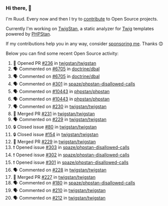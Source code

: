 ### Hi there, 👋

I'm Ruud. Every now and then I try to [contribute](https://github.com/pulls?q=+is%3Apr+author%3Aruudk+archived%3Afalse+is%3Apublic+) to Open Source projects.

Currently I'm working on [TwigStan](https://github.com/twigstan), a static analyzer for [Twig](https://twig.symfony.com/) templates powered by [PHPStan](https://phpstan.org/).

If my contributions help you in any way, consider [sponsoring me](https://github.com/sponsors/ruudk). Thanks 😊

Below you can find some recent Open Source activity:

<!--START_SECTION:activity-->
1. 💪 Opened PR [#236](https://github.com/twigstan/twigstan/pull/236) in [twigstan/twigstan](https://github.com/twigstan/twigstan)
2. 🗣 Commented on [#6705](https://github.com/doctrine/dbal/pull/6705#issuecomment-2650111428) in [doctrine/dbal](https://github.com/doctrine/dbal)
3. 🗣 Commented on [#6705](https://github.com/doctrine/dbal/pull/6705#issuecomment-2650042879) in [doctrine/dbal](https://github.com/doctrine/dbal)
4. 🗣 Commented on [#301](https://github.com/spaze/phpstan-disallowed-calls/issues/301#issuecomment-2648317777) in [spaze/phpstan-disallowed-calls](https://github.com/spaze/phpstan-disallowed-calls)
5. 🗣 Commented on [#10443](https://github.com/phpstan/phpstan/issues/10443#issuecomment-2647928135) in [phpstan/phpstan](https://github.com/phpstan/phpstan)
6. 🗣 Commented on [#10443](https://github.com/phpstan/phpstan/issues/10443#issuecomment-2647901717) in [phpstan/phpstan](https://github.com/phpstan/phpstan)
7. 🗣 Commented on [#230](https://github.com/twigstan/twigstan/issues/230#issuecomment-2647489871) in [twigstan/twigstan](https://github.com/twigstan/twigstan)
8. 🎉 Merged PR [#231](https://github.com/twigstan/twigstan/pull/231) in [twigstan/twigstan](https://github.com/twigstan/twigstan)
9. 🗣 Commented on [#229](https://github.com/twigstan/twigstan/pull/229#issuecomment-2647478403) in [twigstan/twigstan](https://github.com/twigstan/twigstan)
10. 🔒 Closed issue [#80](https://github.com/twigstan/twigstan/issues/80) in [twigstan/twigstan](https://github.com/twigstan/twigstan)
11. 🔒 Closed issue [#154](https://github.com/twigstan/twigstan/issues/154) in [twigstan/twigstan](https://github.com/twigstan/twigstan)
12. 🎉 Merged PR [#229](https://github.com/twigstan/twigstan/pull/229) in [twigstan/twigstan](https://github.com/twigstan/twigstan)
13. ❗ Opened issue [#303](https://github.com/spaze/phpstan-disallowed-calls/issues/303) in [spaze/phpstan-disallowed-calls](https://github.com/spaze/phpstan-disallowed-calls)
14. ❗ Opened issue [#302](https://github.com/spaze/phpstan-disallowed-calls/issues/302) in [spaze/phpstan-disallowed-calls](https://github.com/spaze/phpstan-disallowed-calls)
15. ❗ Opened issue [#301](https://github.com/spaze/phpstan-disallowed-calls/issues/301) in [spaze/phpstan-disallowed-calls](https://github.com/spaze/phpstan-disallowed-calls)
16. 🗣 Commented on [#228](https://github.com/twigstan/twigstan/issues/228#issuecomment-2643445676) in [twigstan/twigstan](https://github.com/twigstan/twigstan)
17. 🎉 Merged PR [#227](https://github.com/twigstan/twigstan/pull/227) in [twigstan/twigstan](https://github.com/twigstan/twigstan)
18. 🗣 Commented on [#180](https://github.com/spaze/phpstan-disallowed-calls/issues/180#issuecomment-2643280639) in [spaze/phpstan-disallowed-calls](https://github.com/spaze/phpstan-disallowed-calls)
19. 🗣 Commented on [#210](https://github.com/twigstan/twigstan/issues/210#issuecomment-2643222016) in [twigstan/twigstan](https://github.com/twigstan/twigstan)
20. 🗣 Commented on [#212](https://github.com/twigstan/twigstan/issues/212#issuecomment-2643219192) in [twigstan/twigstan](https://github.com/twigstan/twigstan)
<!--END_SECTION:activity-->
